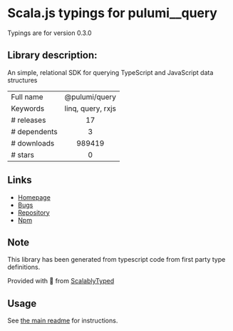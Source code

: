 
# Scala.js typings for pulumi__query

Typings are for version 0.3.0

## Library description:
An simple, relational SDK for querying TypeScript and JavaScript data structures

|                    |                 |
| ------------------ | :-------------: |
| Full name          | @pulumi/query |
| Keywords           | linq, query, rxjs |
| # releases         | 17 |
| # dependents       | 3 |
| # downloads        | 989419 |
| # stars            | 0 |

## Links
- [Homepage](https://pulumi.io)
- [Bugs](https://github.com/pulumi/pulumi-query/issues)
- [Repository](https://github.com/pulumi/pulumi-query)
- [Npm](https://www.npmjs.com/package/%40pulumi%2Fquery)
    


## Note
This library has been generated from typescript code from first party type definitions.

Provided with :purple_heart: from [ScalablyTyped](https://github.com/oyvindberg/ScalablyTyped)

## Usage
See [the main readme](../../readme.md) for instructions.


